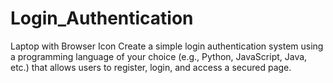 # Login_Authentication
 Laptop with Browser Icon    Create a simple login authentication system using a programming language of your choice (e.g., Python, JavaScript, Java, etc.) that allows users to register, login, and access a secured page.
